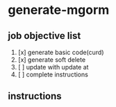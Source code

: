 # generate-mgorm
## job objective list
1. [x] generate basic code(curd)
2. [x] generate soft delete
3. [ ] update with update at
4. [ ] complete instructions

## instructions
